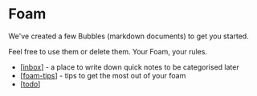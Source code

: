 # Foam

We've created a few Bubbles (markdown documents) to get you started.

Feel free to use them or delete them. Your Foam, your rules.

- [[inbox]] - a place to write down quick notes to be categorised later
- [[foam-tips]] - tips to get the most out of your foam
- [[todo]]

[//begin]: # "Autogenerated link references for markdown compatibility"
[inbox]: inbox "Inbox"
[foam-tips]: foam-tips "Foam tips"
[todo]: todo "Todo"
[//end]: # "Autogenerated link references"
